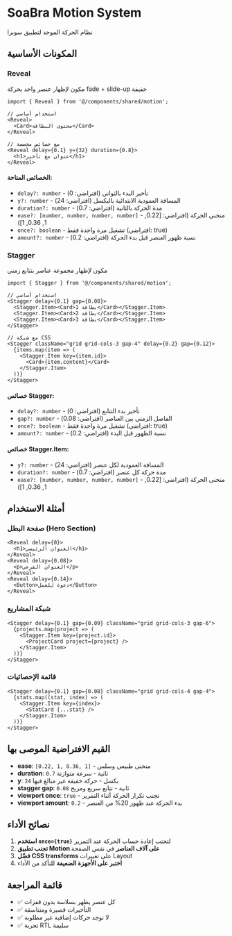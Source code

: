 # SoaBra Motion System
نظام الحركة الموحد لتطبيق سوبرا

## المكونات الأساسية

### Reveal
مكون لإظهار عنصر واحد بحركة fade + slide-up خفيفة

```tsx
import { Reveal } from '@/components/shared/motion';

// استخدام أساسي
<Reveal>
  <Card>محتوى البطاقة</Card>
</Reveal>

// مع خصائص مخصصة
<Reveal delay={0.1} y={32} duration={0.8}>
  <h1>عنوان مع تأخير</h1>
</Reveal>
```

#### الخصائص المتاحة:
- `delay?: number` - تأخير البدء بالثواني (افتراضي: 0)
- `y?: number` - المسافة العمودية الابتدائية بالبكسل (افتراضي: 24)
- `duration?: number` - مدة الحركة بالثانية (افتراضي: 0.7)
- `ease?: [number, number, number, number]` - منحنى الحركة (افتراضي: [0.22, 1, 0.36, 1])
- `once?: boolean` - تشغيل مرة واحدة فقط (افتراضي: true)
- `amount?: number` - نسبة ظهور العنصر قبل بدء الحركة (افتراضي: 0.2)

### Stagger
مكون لإظهار مجموعة عناصر بتتابع زمني

```tsx
import { Stagger } from '@/components/shared/motion';

// استخدام أساسي
<Stagger delay={0.1} gap={0.08}>
  <Stagger.Item><Card>بطاقة 1</Card></Stagger.Item>
  <Stagger.Item><Card>بطاقة 2</Card></Stagger.Item>
  <Stagger.Item><Card>بطاقة 3</Card></Stagger.Item>
</Stagger>

// مع شبكة CSS
<Stagger className="grid grid-cols-3 gap-4" delay={0.2} gap={0.12}>
  {items.map(item => (
    <Stagger.Item key={item.id}>
      <Card>{item.content}</Card>
    </Stagger.Item>
  ))}
</Stagger>
```

#### خصائص Stagger:
- `delay?: number` - تأخير بدء التتابع (افتراضي: 0)
- `gap?: number` - الفاصل الزمني بين العناصر (افتراضي: 0.08)
- `once?: boolean` - تشغيل مرة واحدة فقط (افتراضي: true)
- `amount?: number` - نسبة الظهور قبل البدء (افتراضي: 0.2)

#### خصائص Stagger.Item:
- `y?: number` - المسافة العمودية لكل عنصر (افتراضي: 24)
- `duration?: number` - مدة حركة كل عنصر (افتراضي: 0.7)
- `ease?: [number, number, number, number]` - منحنى الحركة (افتراضي: [0.22, 1, 0.36, 1])

## أمثلة الاستخدام

### صفحة البطل (Hero Section)
```tsx
<Reveal delay={0}>
  <h1>العنوان الرئيسي</h1>
</Reveal>
<Reveal delay={0.08}>
  <p>العنوان الفرعي</p>
</Reveal>
<Reveal delay={0.14}>
  <Button>دعوة للعمل</Button>
</Reveal>
```

### شبكة المشاريع
```tsx
<Stagger delay={0.1} gap={0.09} className="grid grid-cols-3 gap-6">
  {projects.map(project => (
    <Stagger.Item key={project.id}>
      <ProjectCard project={project} />
    </Stagger.Item>
  ))}
</Stagger>
```

### قائمة الإحصائيات
```tsx
<Stagger delay={0.1} gap={0.08} className="grid grid-cols-4 gap-4">
  {stats.map((stat, index) => (
    <Stagger.Item key={index}>
      <StatCard {...stat} />
    </Stagger.Item>
  ))}
</Stagger>
```

## القيم الافتراضية الموصى بها

- **ease**: `[0.22, 1, 0.36, 1]` - منحنى طبيعي وسلس
- **duration**: `0.7` ثانية - سرعة متوازنة
- **y**: `24` بكسل - حركة خفيفة غير مبالغ فيها
- **stagger gap**: `0.08` ثانية - تتابع سريع ومريح
- **viewport once**: `true` - تجنب تكرار الحركة أثناء التمرير
- **viewport amount**: `0.2` - بدء الحركة عند ظهور 20% من العنصر

## نصائح الأداء

1. **استخدم `once={true}`** لتجنب إعادة حساب الحركة عند التمرير
2. **تجنب تطبيق Motion على آلاف العناصر** في نفس الصفحة
3. **فضّل CSS transforms** على تغييرات Layout
4. **اختبر على الأجهزة الضعيفة** للتأكد من الأداء

## قائمة المراجعة

- ✅ كل عنصر يظهر بسلاسة بدون قفزات
- ✅ التأخيرات قصيرة ومتناسقة
- ✅ لا توجد حركات إضافية غير مطلوبة
- ✅ تجربة RTL سليمة